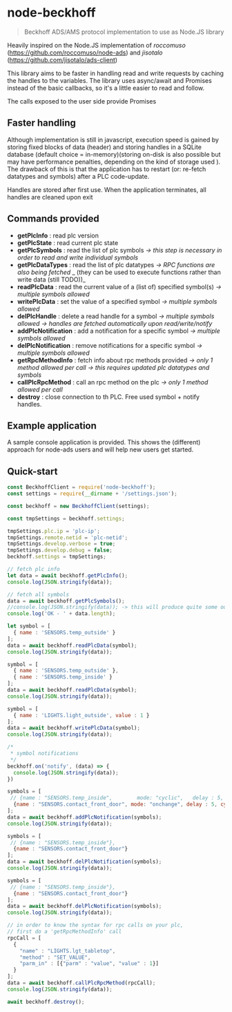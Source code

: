 # node-beckhoff
> Beckhoff ADS/AMS protocol implementation to use as Node.JS library

Heavily inspired on the Node.JS implementation of _roccomuso_ (https://github.com/roccomuso/node-ads)
and _jisotalo_ (https://github.com/jisotalo/ads-client)

This library aims to be faster in handling read and write requests by caching the handles to the variables.
The library uses async/await and Promises instead of the basic callbacks, so it's a little easier to read and follow.

The calls exposed to the user side provide Promises

## Faster handling
Although implementation is still in javascript, execution speed is gained by storing fixed blocks of data (header) and storing handles in a SQLite database (default choice = in-memory)(storing on-disk is also possible but may have performance penalties, depending on the kind of storage used ).
The drawback of this is that the application has to restart (or: re-fetch datatypes and symbols) after a PLC code-update. 

Handles are stored after first use.
When the application terminates, all handles are cleaned upon exit

## Commands provided
* __getPlcInfo__  : read plc version
* __getPlcState__ : read current plc state 
* __getPlcSymbols__ : read the list of plc symbols 
  _-> this step is necessary in order to read and write individual symbols_
* __getPlcDataTypes__ : read the list of plc datatypes
  _-> RPC functions are also being fetched_
  _  (they can be used to execute functions rather than write data (still TODO))_
* __readPlcData__ : read the current value of a (list of) specified symbol(s) 
  _-> multiple symbols allowed_
* __writePlcData__ : set the value of a specified symbol 
  _-> multiple symbols allowed_
* __delPlcHandle__ : delete a read handle for a symbol
  _-> multiple symbols allowed_
  _-> handles are fetched automatically upon read/write/notify_
* __addPlcNotification__ : add a notification for a specific symbol
  _-> multiple symbols allowed_
* __delPlcNotification__ : remove notifications for a specific symbol
  _-> multiple symbols allowed_
* __getRpcMethodInfo__ : fetch info about rpc methods provided
  _-> only 1 method allowed per call_
  _-> this requires updated plc datatypes and symbols_
* __callPlcRpcMethod__ : call an rpc method on the plc
  _-> only 1 method allowed per call_
* __destroy__ : close connection to th PLC. Free used symbol + notify handles.

## Example application
A sample console application is provided.
This shows the (different) approach for node-ads users and will help new users get started.

## Quick-start

```javascript
const BeckhoffClient = require('node-beckhoff');
const settings = require(__dirname + '/settings.json');

const beckhoff = new BeckhoffClient(settings);

const tmpSettings = beckhoff.settings;

tmpSettings.plc.ip = 'plc-ip';
tmpSettings.remote.netid = 'plc-netid';
tmpSettings.develop.verbose = true;
tmpSettings.develop.debug = false;
beckhoff.settings = tmpSettings;

// fetch plc info
let data = await beckhoff.getPlcInfo();
console.log(JSON.stringify(data));

// fetch all symbols 
data = await beckhoff.getPlcSymbols();
//console.log(JSON.stringify(data)); -> this will produce quite some output
console.log('OK - ' + data.length);

let symbol = [
  { name : 'SENSORS.temp_outside' }
];
data = await beckhoff.readPlcData(symbol);
console.log(JSON.stringify(data));

symbol = [
  { name : 'SENSORS.temp_outside' },
  { name : 'SENSORS.temp_inside' }
];
data = await beckhoff.readPlcData(symbol);
console.log(JSON.stringify(data));

symbol = [
  { name : 'LIGHTS.light_outside', value : 1 }
];
data = await beckhoff.writePlcData(symbol);
console.log(JSON.stringify(data));

/*
 * symbol notifications
 */
beckhoff.on('notify', (data) => {
  console.log(JSON.stringify(data));
})

symbols = [
 // {name : "SENSORS.temp_inside",        mode: "cyclic",   delay : 5, cycle: 30},
  {name : "SENSORS.contact_front_door", mode: "onchange", delay : 5, cycle: 5}
];
data = await beckhoff.addPlcNotification(symbols);
console.log(JSON.stringify(data));

symbols = [
 // {name : "SENSORS.temp_inside"},
  {name : "SENSORS.contact_front_door"}
];
data = await beckhoff.delPlcNotification(symbols);
console.log(JSON.stringify(data));

symbols = [
 // {name : "SENSORS.temp_inside"},
  {name : "SENSORS.contact_front_door"}
];
data = await beckhoff.delPlcNotification(symbols);
console.log(JSON.stringify(data));

// in order to know the syntax for rpc calls on your plc,
// first do a 'getRpcMethodInfo' call
rpcCall = [
  {
    "name" : "LIGHTS.lgt_tabletop",
    "method" : "SET_VALUE", 
    "parm_in" : [{"parm" : "value", "value" : 1}]
  }
];
data = await beckhoff.callPlcRpcMethod(rpcCall);
console.log(JSON.stringify(data));

await beckhoff.destroy();
```